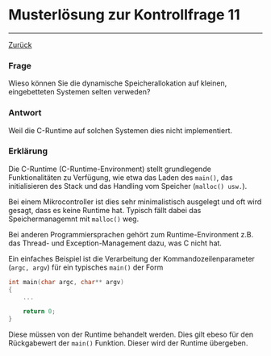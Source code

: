 # Musterlösung zur Kontrollfrage 11
---
[Zurück](README.md)

### Frage
Wieso können Sie die dynamische Speicherallokation auf kleinen,
eingebetteten Systemen selten verweden?

### Antwort
Weil die C-Runtime auf solchen Systemen dies nicht implementiert.

### Erklärung
Die C-Runtime (C-Runtime-Environment) stellt grundlegende Funktionalitäten
zu Verfügung, wie etwa das Laden des `main()`, das initialisieren des
Stack und das Handling vom Speicher (`malloc() usw.`).

Bei einem Mikrocontroller ist dies sehr minimalistisch ausgelegt und oft
wird gesagt, dass es keine Runtime hat. Typisch fällt dabei das
Speichermanagemnt mit `malloc()` weg.

Bei anderen Programmiersprachen gehört zum Runtime-Environment z.B. das
Thread- und Exception-Management dazu, was C nicht hat.

Ein einfaches Beispiel ist die Verarbeitung der Kommandozeilenparameter
(`argc, argv`) für ein typisches `main()` der Form
```c
int main(char argc, char** argv)
{
	...

	return 0;
}
```
Diese müssen von der Runtime behandelt werden. Dies gilt ebeso für den
Rückgabewert der `main()` Funktion. Dieser wird der Runtime übergeben.
